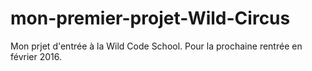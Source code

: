 # mon-premier-projet-Wild-Circus
Mon prjet d'entrée à la Wild Code School. Pour la prochaine rentrée en février 2016.
